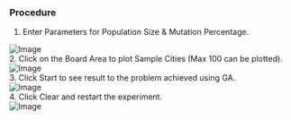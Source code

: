 ### Procedure
1. Enter Parameters for Population Size & Mutation Percentage.
<img src="" alt="Image" style="display:block; margin: 0 auto;">
2. Click on the Board Area to plot Sample Cities (Max 100 can be plotted).
<img src="" alt="Image" style="display:block; margin: 0 auto;">
3. Click Start to see result to the problem achieved using GA.
<img src="" alt="Image" style="display:block; margin: 0 auto;">
4. Click Clear and restart the experiment.
<img src="" alt="Image" style="display:block; margin: 0 auto;">
